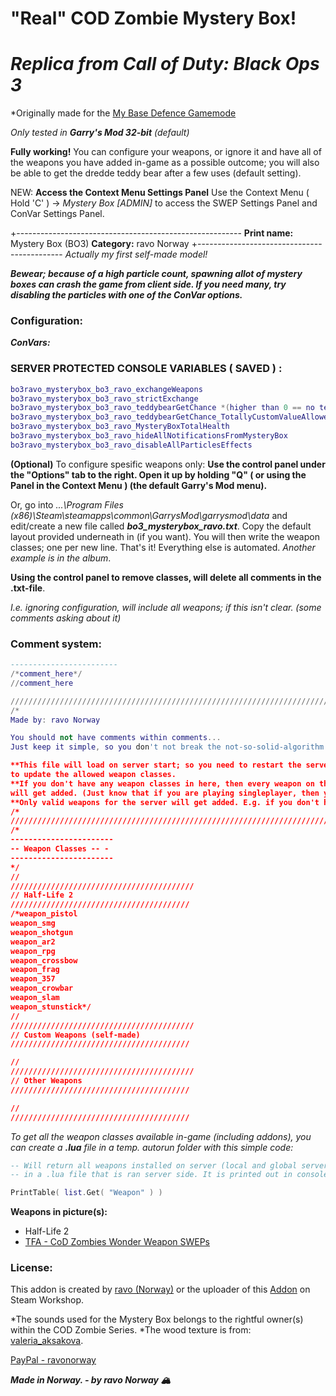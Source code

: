 # "Real" COD Zombie Mystery Box!

# *Replica from Call of Duty: Black Ops 3*
*Originally made for the [My Base Defence Gamemode](https://steamcommunity.com/sharedfiles/filedetails/?id=1647345157)

*Only tested in **Garry's Mod 32-bit** (default)*

**Fully working!**
You can configure your weapons, or ignore it and have all of the weapons you have added in-game as a possible outcome; you will also be able to get the dredde teddy bear after a few uses (default setting).

NEW: **Access the Context Menu Settings Panel**
Use the Context Menu ( Hold 'C' ) → *Mystery Box [ADMIN]* to access the SWEP Settings Panel and ConVar Settings Panel.

+--------------------------------------------------------
**Print name:** Mystery Box (BO3)
**Category:** ravo Norway
+--------------------------------------------
*Actually my first self-made model!*

***Bewear; because of a high particle count, spawning allot of mystery boxes can crash the game from client side. If you need many, try disabling the particles with one of the ConVar options.***

### Configuration:
***ConVars:***
### SERVER PROTECTED CONSOLE VARIABLES ( SAVED ) :
```lua
bo3ravo_mysterybox_bo3_ravo_exchangeWeapons
bo3ravo_mysterybox_bo3_ravo_strictExchange
bo3ravo_mysterybox_bo3_ravo_teddybearGetChance *(higher than 0 == no teddy bear)*
bo3ravo_mysterybox_bo3_ravo_teddybearGetChance_TotallyCustomValueAllowed *(needs to be set to allow totally custom "teddy bear get chance")*
bo3ravo_mysterybox_bo3_ravo_MysteryBoxTotalHealth
bo3ravo_mysterybox_bo3_ravo_hideAllNotificationsFromMysteryBox
bo3ravo_mysterybox_bo3_ravo_disableAllParticlesEffects
```

**(Optional)** To configure spesific weapons only:
**Use the control panel under the "Options" tab to the right. Open it up by holding "Q" ( or using the Panel in the Context Menu ) (the default Garry's Mod menu).**

Or, go into *...\Program Files (x86)\Steam\steamapps\common\GarrysMod\garrysmod\data*
and edit/create a new file called ***bo3_mysterybox_ravo.txt***.
Copy the default layout provided underneath in (if you want). You will then write the weapon classes; one per new line. That's it! Everything else is automated. *Another example is in the album*.

**Using the control panel to remove classes, will delete all comments in the .txt-file**.

*I.e. ignoring configuration, will include all weapons; if this isn't clear. (some comments asking about it)*
### Comment system:
```lua
------------------------
/*comment_here*/
//comment_here
```
```lua
////////////////////////////////////////////////////////////////////////////////////
/*
Made by: ravo Norway

You should not have comments within comments...
Just keep it simple, so you don't not break the not-so-solid-algorithm.

**This file will load on server start; so you need to restart the server if you want
to update the allowed weapon classes.
**If you don't have any weapon classes in here, then every weapon on the server
will get added. (Just know that if you are playing singleplayer, then you are both the client and the server)
**Only valid weapons for the server will get added. E.g. if you don't have it installed, it will be ignored.
/*
///////////////////////////////////////////////////////////////////////////////
/*
-----------------------
-- Weapon Classes -- -
-----------------------
*/
//
/////////////////////////////////////////
// Half-Life 2
////////////////////////////////////////
/*weapon_pistol
weapon_smg
weapon_shotgun
weapon_ar2
weapon_rpg
weapon_crossbow
weapon_frag
weapon_357
weapon_crowbar
weapon_slam
weapon_stunstick*/
//
/////////////////////////////////////////
// Custom Weapons (self-made)
////////////////////////////////////////

//
/////////////////////////////////////////
// Other Weapons
////////////////////////////////////////

//
////////////////////////////////////////
```

*To get all the weapon classes available in-game (including addons), you can create a **.lua** file in a temp. autorun folder with this simple code:*
```lua
-- Will return all weapons installed on server (local and global servers)
-- in a .lua file that is ran server side. It is printed out in console.

PrintTable( list.Get( "Weapon" ) )
```

**Weapons in picture(s):**
* Half-Life 2
* [TFA - CoD Zombies Wonder Weapon SWEPs](https://steamcommunity.com/sharedfiles/filedetails/?id=1420540808)

### **License:**
This addon is created by [ravo (Norway)](https://steamcommunity.com/sharedfiles/filedetails/?id=1647345157) or the uploader of this [Addon](https://steamcommunity.com/sharedfiles/filedetails/?id=1732498816) on Steam Workshop.

*The sounds used for the Mystery Box belongs to the rightful owner(s) within the COD Zombie Series.
*The wood texture is from: [valeria_aksakova](https://www.freepik.com/valeria-aksakova).

[PayPal - ravonorway](https://paypal.me/ravonorway)

***Made in Norway. - by ravo Norway 🏔***